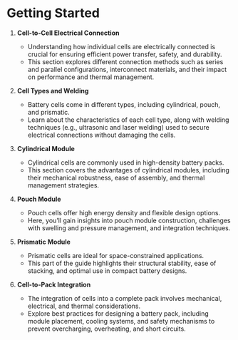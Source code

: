 # Getting Started

1. **Cell-to-Cell Electrical Connection**
    - Understanding how individual cells are electrically connected is crucial for ensuring efficient power transfer, safety, and durability. 
    - This section explores different connection methods such as series and parallel configurations, interconnect materials, and their impact on performance and thermal management.

2. **Cell Types and Welding**
    - Battery cells come in different types, including cylindrical, pouch, and prismatic. 
    - Learn about the characteristics of each cell type, along with welding techniques (e.g., ultrasonic and laser welding) used to secure electrical connections without damaging the cells.

3. **Cylindrical Module**
    - Cylindrical cells are commonly used in high-density battery packs. 
    - This section covers the advantages of cylindrical modules, including their mechanical robustness, ease of assembly, and thermal management strategies.

4. **Pouch Module**
    - Pouch cells offer high energy density and flexible design options. 
    - Here, you’ll gain insights into pouch module construction, challenges with swelling and pressure management, and integration techniques.

5. **Prismatic Module**
    - Prismatic cells are ideal for space-constrained applications. 
    - This part of the guide highlights their structural stability, ease of stacking, and optimal use in compact battery designs.

6. **Cell-to-Pack Integration**
    - The integration of cells into a complete pack involves mechanical, electrical, and thermal considerations. 
    - Explore best practices for designing a battery pack, including module placement, cooling systems, and safety mechanisms to prevent overcharging, overheating, and short circuits.